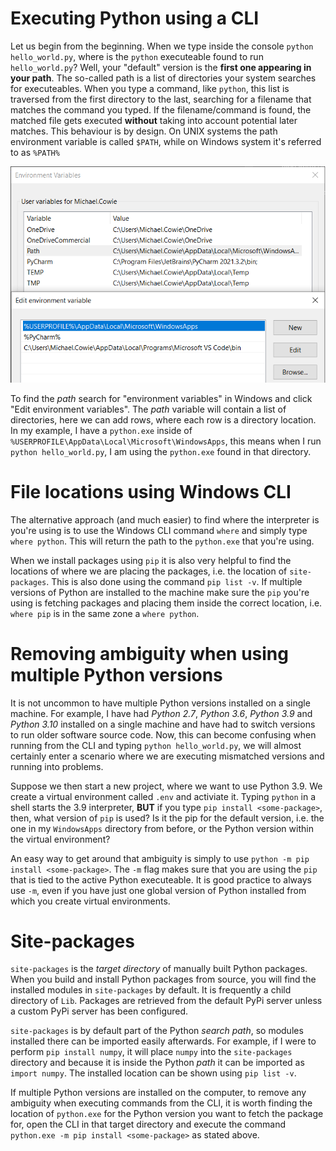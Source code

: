 # Executing Python using a CLI

Let us begin from the beginning. When we type inside the console `python hello_world.py`, where is the `python` executeable found to run `hello_world.py`? Well, your "default" version is the **first one appearing in your path**. The so-called path is a list of directories your system searches for executeables. When you type a command, like `python`, this list is traversed from the first directory to the last, searching for a filename that matches the command you typed. If the filename/command is found, the matched file gets executed **without** taking into account potential later matches. This behaviour is by design. On UNIX systems the path environment variable is called `$PATH`, while on Windows system it's referred to as `%PATH%`

![](./images/environment_variables.png)

To find the *path* search for "environment variables" in Windows and click "Edit environment variables". The *path* variable will contain a list of directories, here we can add rows, where each row is a directory location. In my example, I have a `python.exe` inside of `%USERPROFILE\AppData\Local\Microsoft\WindowsApps`, this means when I run `python hello_world.py`, I am using the `python.exe` found in that directory.

# File locations using Windows CLI

The alternative approach (and much easier) to find where the interpreter is you're using is to use the Windows CLI command `where` and simply type `where python`. This will return the path to the `python.exe` that you're using.

When we install packages using `pip` it is also very helpful to find the locations of where we are placing the packages, i.e. the location of `site-packages`. This is also done using the command `pip list -v`. If multiple versions of Python are installed to the machine make sure the `pip` you're using is fetching packages and placing them inside the correct location, i.e. `where pip` is in the same zone a `where python`.

# Removing ambiguity when using multiple Python versions

It is not uncommon to have multiple Python versions installed on a single machine. For example, I have had *Python 2.7*, *Python 3.6*, *Python 3.9* and *Python 3.10* installed on a single machine and have had to switch versions to run older software source code. Now, this can become confusing when running from the CLI and typing `python hello_world.py`, we will almost certainly enter a scenario where we are executing mismatched versions and running into problems.

Suppose we then start a new project, where we want to use Python 3.9. We create a virtual environment called `.env` and activiate it. Typing `python` in a shell starts the 3.9 interpreter, **BUT** if you type `pip install <some-package>`, then, what version of `pip` is used? Is it the pip for the default version, i.e. the one in my `WindowsApps` directory from before, or the Python version within the virtual environment?

An easy way to get around that ambiguity is simply to use `python -m pip install <some-package>`. The `-m` flag makes sure that you are using the `pip` that is tied to the active Python executeable. It is good practice to always use `-m`, even if you have just one global version of Python installed from which you create virtual environments.

# Site-packages

`site-packages` is the *target directory* of manually built Python packages. When you build and install Python packages from source, you will find the installed modules in `site-packages` by default. It is frequently a child directory of `Lib`. Packages are retrieved from the default PyPi server unless a custom PyPi server has been configured.

`site-packages` is by default part of the Python *search path*, so modules installed there can be imported easily afterwards. For example, if I were to perform `pip install numpy`, it will place `numpy` into the `site-packages` directory and because it is inside the Python *path* it can be imported as `import numpy`. The installed location can be shown using `pip list -v`.

If multiple Python versions are installed on the computer, to remove any ambiguity when executing commands from the CLI, it is worth finding the location of `python.exe` for the Python version you want to fetch the package for, open the CLI in that target directory and execute the command `python.exe -m pip install <some-package>` as stated above.
